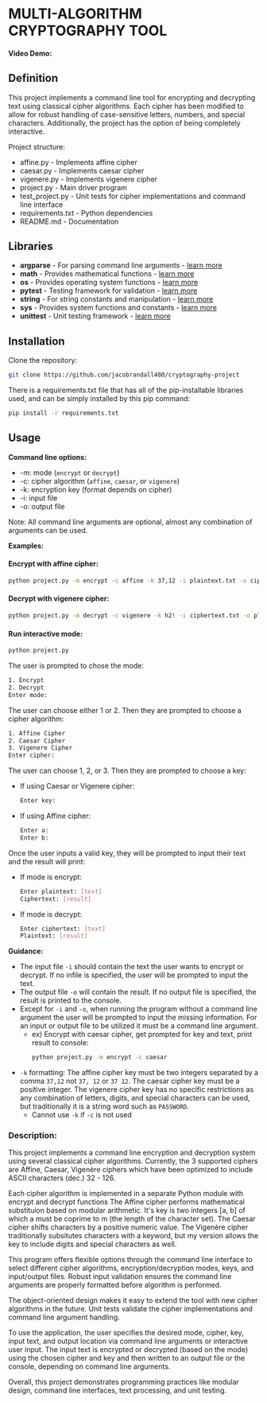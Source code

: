 # MULTI-ALGORITHM CRYPTOGRAPHY TOOL
#### Video Demo:  <URL HERE>

## Definition
This project implements a command line tool for encrypting and decrypting text using classical cipher algorithms. Each cipher has been modified to allow for robust handling of case-sensitive letters, numbers, and special characters. Additionally, the project has the option of being completely interactive.

Project structure:
- affine.py - Implements affine cipher
- caesar.py - Implements caesar cipher
- vigenere.py - Implements vigenere cipher
- project.py - Main driver program
- test_project.py - Unit tests for cipher implementations and command line interface
- requirements.txt - Python dependencies
- README.md - Documentation

## Libraries
- **argparse** - For parsing command line arguments - [learn more](https://docs.python.org/3/library/argparse.html)
- **math** - Provides mathematical functions - [learn more](https://docs.python.org/3/library/math.html)
- **os** - Provides operating system functions - [learn more](https://docs.python.org/3/library/os.html)
- **pytest** - Testing framework for validation - [learn more](https://docs.pytest.org/en/7.4.x/)
- **string** - For string constants and manipulation - [learn more](https://docs.python.org/3/library/string.html)
- **sys** - Provides system functions and constants - [learn more](https://docs.python.org/3/library/sys.html)
- **unittest** - Unit testing framework - [learn more](https://docs.python.org/3/library/unittest.html)

## Installation
Clone the repository:
```bash
git clone https://github.com/jacobrandall480/cryptography-project
```

There is a requirements.txt file that has all of the pip-installable libraries used, and can be simply installed by this pip command:
```bash
pip install -r requirements.txt
```

## Usage
**Command line options:**
- -m: mode (`encrypt` or `decrypt`)
- -c: cipher algorithm (`affine`, `caesar`, or `vigenere`)
- -k: encryption key (format depends on cipher)
- -i: input file
- -o: output file

Note: All command line arguments are optional, almost any combination of arguments can be used.

**Examples:**
#### Encrypt with affine cipher:
```bash
python project.py -m encrypt -c affine -k 37,12 -i plaintext.txt -o ciphertext.txt
```

#### Decrypt with vigenere cipher:
```bash
python project.py -m decrypt -c vigenere -k h2! -i ciphertext.txt -o plaintext.txt
```

#### Run interactive mode:
```bash
python project.py
```
The user is prompted to chose the mode:
```bash
1. Encrypt
2. Decrypt
Enter mode:
```
The user can choose either 1 or 2. Then they are prompted to choose a cipher algorithm:
``` bash
1. Affine Cipher
2. Caesar Cipher
3. Vigenere Cipher
Enter cipher:
```
The user can choose 1, 2, or 3. Then they are prompted to choose a key: <br>
- If using Caesar or Vigenere cipher:
    ```bash
    Enter key:
    ```
- If using Affine cipher:
    ```bash
    Enter a:
    Enter b:
    ```
Once the user inputs a valid key, they will be prompted to input their text and the result will print: <br>
- If mode is encrypt:
    ```bash
    Enter plaintext: [text]
    Ciphertext: [result]
    ```
- If mode is decrypt:
    ```bash
    Enter ciphertext: [text]
    Plaintext: [result]
    ```

**Guidance:**
- The input file `-i` should contain the text the user wants to encrypt or decrypt. If no infile is specified, the user will be prompted to input the text.
- The output file `-o` will contain the result. If no output file is specified, the result is printed to the console.
- Except for `-i` and `-o`, when running the program without a command line argument the user will be prompted to input the missing information. For an input or output file to be utilized it must be a command line argument.
    - ex) Encrypt with caesar cipher, get prompted for key and text, print result to console:
        ```bash
        python project.py -m encrypt -c caesar
        ```
- `-k` formatting: The affine cipher key must be two integers separated by a comma `37,12` not `37, 12` or `37 12`. The caesar cipher key must be a positive integer. The vigenere cipher key has no specific restrictions as any combination of letters, digits, and special characters can be used, but traditionally it is a string word such as `PASSWORD`.
    - Cannot use `-k` if `-c` is not used


### Description:
This project implements a command line encryption and decryption system using several classical cipher algorithms. Currently, the 3 supported ciphers are Affine, Caesar, Vigenère ciphers which have been optimized to include ASCII characters (dec.) 32 - 126.

Each cipher algorithm is implemented in a separate Python module with encrypt and decrypt functions The Affine cipher performs mathematical substituion based on modular arithmetic. It's key is two integers [a, b] of which a must be coprime to m (the length of the character set). The Caesar cipher shifts characters by a positive numeric value. The Vigenère cipher traditionally subsitutes characters with a keyword, but my version allows the key to include digits and special characters as well.

This program offers flexible options through the command line interface to select different cipher algorithms, encryption/decryption modes, keys, and input/output files. Robust input validation ensures the command line arguments are properly formatted before algorithm is performed.

The object-oriented design makes it easy to extend the tool with new cipher algorithms in the future. Unit tests validate the cipher implementations and command line argument handling.

To use the application, the user specifies the desired mode, cipher, key, input text, and output location via command line arguments or interactive user input. The input text is encrypted or decrypted (based on the mode) using the chosen cipher and key and then written to an output file or the console, depending on command line arguments.

Overall, this project demonstrates programming practices like modular design, command line interfaces, text processing, and unit testing.
